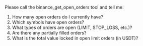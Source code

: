 Please call the binance_get_open_orders tool and tell me:
1. How many open orders do I currently have?
2. Which symbols have open orders?
3. What types of orders are open (LIMIT, STOP_LOSS, etc.)?
4. Are there any partially filled orders?
5. What is the total value locked in open limit orders (in USDT)?
